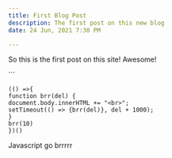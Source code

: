 ```yaml
---
title: First Blog Post
description: The first post on this new blog
date: 24 Jun, 2021 7:30 PM

---
```

So this is the first post on this site! Awesome!

\`\`\`

    (() =>{
    function brr(del) {
    document.body.innerHTML += "<br>";
    setTimeout(() => {brr(del)}, del + 1000);
    }
    brr(10)
    })()

Javascript go brrrrr